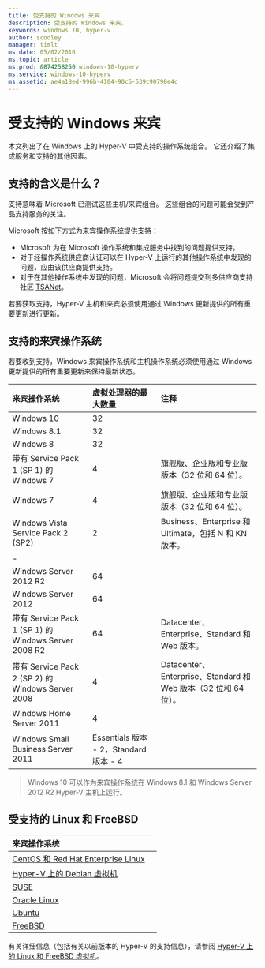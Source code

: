 ```yaml
---
title: 受支持的 Windows 来宾
description: 受支持的 Windows 来宾。
keywords: windows 10, hyper-v
author: scooley
manager: timlt
ms.date: 05/02/2016
ms.topic: article
ms.prod: &874258250 windows-10-hyperv
ms.service: windows-10-hyperv
ms.assetid: ae4a18ed-996b-4104-90c5-539c90798e4c
---
```


# 受支持的 Windows 来宾

本文列出了在 Windows 上的 Hyper-V 中受支持的操作系统组合。 它还介绍了集成服务和支持的其他因素。

## 支持的含义是什么？

支持意味着 Microsoft 已测试这些主机/来宾组合。 这些组合的问题可能会受到产品支持服务的关注。

Microsoft 按如下方式为来宾操作系统提供支持：
* Microsoft 为在 Microsoft 操作系统和集成服务中找到的问题提供支持。
* 对于经操作系统供应商认证可以在 Hyper-V 上运行的其他操作系统中发现的问题，应由该供应商提供支持。
* 对于在其他操作系统中发现的问题，Microsoft 会将问题提交到多供应商支持社区 [TSANet](http://www.tsanet.org/)。

若要获取支持，Hyper-V 主机和来宾必须使用通过 Windows 更新提供的所有重要更新进行更新。

## 支持的来宾操作系统

若要收到支持，Windows 来宾操作系统和主机操作系统必须使用通过 Windows 更新提供的所有重要更新来保持最新状态。

| 来宾操作系统| 虚拟处理器的最大数量| 注释|
|:-----|:-----|:-----|
| Windows 10| 32| |
| Windows 8.1| 32| |
| Windows 8| 32| |
| 带有 Service Pack 1 (SP 1) 的 Windows 7| 4| 旗舰版、企业版和专业版版本（32 位和 64 位）。|
| Windows 7| 4| 旗舰版、企业版和专业版版本（32 位和 64 位）。|
| Windows Vista Service Pack 2 (SP2)| 2| Business、Enterprise 和 Ultimate，包括 N 和 KN 版本。|
| -| | |
| Windows Server 2012 R2| 64| |
| Windows Server 2012| 64| |
| 带有 Service Pack 1 (SP 1) 的 Windows Server 2008 R2| 64| Datacenter、Enterprise、Standard 和 Web 版本。|
| 带有 Service Pack 2 (SP 2) 的 Windows Server 2008| 4| Datacenter、Enterprise、Standard 和 Web 版本（32 位和 64 位）。|
| Windows Home Server 2011| 4| |
| Windows Small Business Server 2011| Essentials 版本 - 2，Standard 版本 - 4| |

> Windows 10 可以作为来宾操作系统在 Windows 8.1 和 Windows Server 2012 R2 Hyper-V 主机上运行。

## 受支持的 Linux 和 FreeBSD

| 来宾操作系统| |
|:-----|:------|
| [CentOS 和 Red Hat Enterprise Linux ](https://technet.microsoft.com/library/dn531026.aspx)| |
| [Hyper-V 上的 Debian 虚拟机](https://technet.microsoft.com/library/dn614985.aspx)| |
| [SUSE](https://technet.microsoft.com/en-us/library/dn531027.aspx)| |
| [Oracle Linux](https://technet.microsoft.com/en-us/library/dn609828.aspx)| |
| [Ubuntu](https://technet.microsoft.com/en-us/library/dn531029.aspx)| |
| [FreeBSD](https://technet.microsoft.com/library/dn848318.aspx)| |

有关详细信息（包括有关以前版本的 Hyper-V 的支持信息），请参阅 [Hyper-V 上的 Linux 和 FreeBSD 虚拟机](https://technet.microsoft.com/library/dn531030.aspx)。






<!--HONumber=May16_HO1-->


